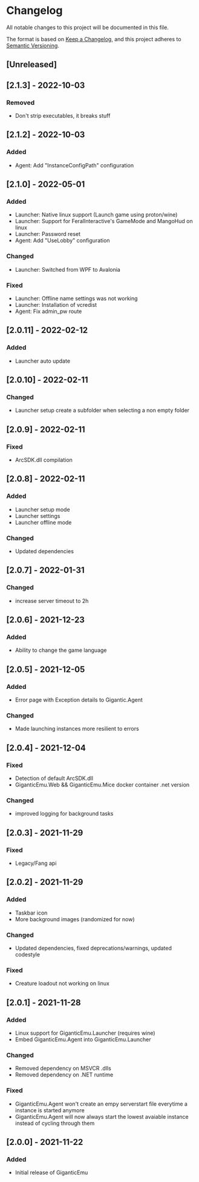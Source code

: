 # Changelog
All notable changes to this project will be documented in this file.

The format is based on [Keep a Changelog](https://keepachangelog.com/en/1.0.0/),
and this project adheres to [Semantic Versioning](https://semver.org/spec/v2.0.0.html).

## [Unreleased]
## [2.1.3] - 2022-10-03
### Removed
- Don't strip executables, it breaks stuff

## [2.1.2] - 2022-10-03
### Added
- Agent: Add "InstanceConfigPath" configuration

## [2.1.0] - 2022-05-01
### Added
- Launcher: Native linux support (Launch game using proton/wine)
- Launcher: Support for FeralInteractive's GameMode and MangoHud on linux
- Launcher: Password reset
- Agent: Add "UseLobby" configuration

### Changed
- Launcher: Switched from WPF to Avalonia

### Fixed
- Launcher: Offline name settings was not working
- Launcher: Installation of vcredist
- Agent: Fix admin_pw route

## [2.0.11] - 2022-02-12
### Added
- Launcher auto update

## [2.0.10] - 2022-02-11
### Changed
- Launcher setup create a subfolder when selecting a non empty folder

## [2.0.9] - 2022-02-11
### Fixed
- ArcSDK.dll compilation

## [2.0.8] - 2022-02-11
### Added 
- Launcher setup mode
- Launcher settings
- Launcher offline mode

### Changed
- Updated dependencies

## [2.0.7] - 2022-01-31
### Changed
- increase server timeout to 2h

## [2.0.6] - 2021-12-23
### Added 
- Ability to change the game language

## [2.0.5] - 2021-12-05
### Added
- Error page with Exception details to Gigantic.Agent

### Changed
- Made launching instances more resilient to errors


## [2.0.4] - 2021-12-04
### Fixed 
- Detection of default ArcSDK.dll
- GiganticEmu.Web && GiganticEmu.Mice docker container .net version

### Changed
- improved logging for background tasks

## [2.0.3] - 2021-11-29
### Fixed
- Legacy/Fang api

## [2.0.2] - 2021-11-29
### Added
- Taskbar icon
- More background images (randomized for now)

### Changed
- Updated dependencies, fixed deprecations/warnings, updated codestyle

### Fixed
- Creature loadout not working on linux

## [2.0.1] - 2021-11-28
### Added
- Linux support for GiganticEmu.Launcher (requires wine)
- Embed GiganticEmu.Agent into GiganticEmu.Launcher

### Changed
- Removed dependency on MSVCR .dlls
- Removed dependency on .NET runtime

### Fixed
- GiganticEmu.Agent won't create an empy serverstart file everytime a instance is started anymore
- GiganticEmu.Agent will now always start the lowest avaiable instance instead of cycling through them

## [2.0.0] - 2021-11-22
### Added
- Initial release of GiganticEmu


